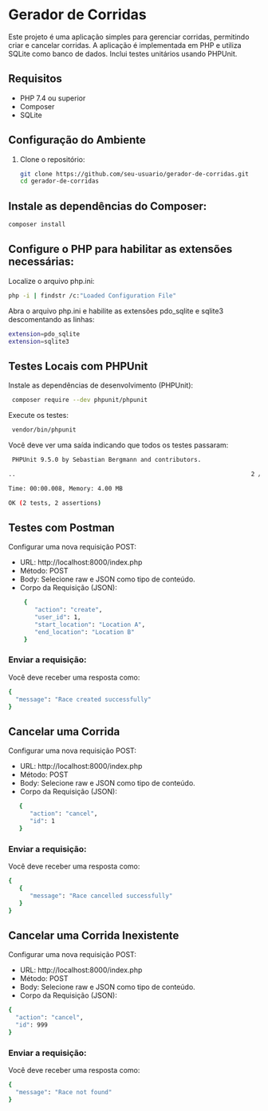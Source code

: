 # Gerador de Corridas

Este projeto é uma aplicação simples para gerenciar corridas, permitindo criar e cancelar corridas. A aplicação é implementada em PHP e utiliza SQLite como banco de dados. Inclui testes unitários usando PHPUnit.

## Requisitos

- PHP 7.4 ou superior
- Composer
- SQLite

## Configuração do Ambiente

1. Clone o repositório:

   ```sh
   git clone https://github.com/seu-usuario/gerador-de-corridas.git
   cd gerador-de-corridas


## Instale as dependências do Composer:
   ```sh
   composer install
```
## Configure o PHP para habilitar as extensões necessárias:

Localize o arquivo php.ini:
   ```sh
   php -i | findstr /c:"Loaded Configuration File"
```
Abra o arquivo php.ini e habilite as extensões pdo_sqlite e sqlite3 descomentando as linhas:
   ```sh
   extension=pdo_sqlite
   extension=sqlite3
```
## Testes Locais com PHPUnit

Instale as dependências de desenvolvimento (PHPUnit):
  ```sh
   composer require --dev phpunit/phpunit
```
Execute os testes:
  ```sh
   vendor/bin/phpunit
```
Você deve ver uma saída indicando que todos os testes passaram:
  ```sh
   PHPUnit 9.5.0 by Sebastian Bergmann and contributors.

..                                                                  2 / 2 (100%)

Time: 00:00.008, Memory: 4.00 MB

OK (2 tests, 2 assertions)

```
## Testes com Postman
Configurar uma nova requisição POST:
- URL: http://localhost:8000/index.php
- Método: POST
- Body: Selecione raw e JSON como tipo de conteúdo.
- Corpo da Requisição (JSON):
  ```sh
   {
      "action": "create",
      "user_id": 1,
      "start_location": "Location A",
      "end_location": "Location B"
   }
### Enviar a requisição:
Você deve receber uma resposta como:
```sh
{
  "message": "Race created successfully"
}
```
## Cancelar uma Corrida
Configurar uma nova requisição POST:
- URL: http://localhost:8000/index.php
- Método: POST
- Body: Selecione raw e JSON como tipo de conteúdo.
- Corpo da Requisição (JSON):
```sh
   {
      "action": "cancel",
      "id": 1
   }
```
### Enviar a requisição:
Você deve receber uma resposta como:
```sh
{
   {
      "message": "Race cancelled successfully"
   }
}
```
## Cancelar uma Corrida Inexistente
Configurar uma nova requisição POST:
- URL: http://localhost:8000/index.php
- Método: POST
- Body: Selecione raw e JSON como tipo de conteúdo.
- Corpo da Requisição (JSON):
```sh
{
  "action": "cancel",
  "id": 999
}
```
### Enviar a requisição:
Você deve receber uma resposta como:

```sh
{
  "message": "Race not found"
}
```